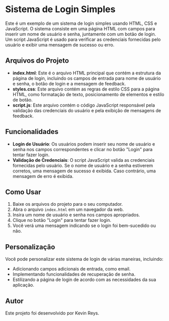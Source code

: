 # Sistema de Login Simples

Este é um exemplo de um sistema de login simples usando HTML, CSS e JavaScript. O sistema consiste em uma página HTML com campos para inserir um nome de usuário e senha, juntamente com um botão de login. 
Um script JavaScript é usado para verificar as credenciais fornecidas pelo usuário e exibir uma mensagem de sucesso ou erro.

## Arquivos do Projeto

- **index.html**: Este é o arquivo HTML principal que contém a estrutura da página de login, incluindo os campos de entrada para nome de usuário e senha, o botão de login e a mensagem de feedback.
- **styles.css**: Este arquivo contém as regras de estilo CSS para a página HTML, como formatação de texto, posicionamento de elementos e estilo de botão.
- **script.js**: Este arquivo contém o código JavaScript responsável pela validação das credenciais do usuário e pela exibição de mensagens de feedback.

## Funcionalidades

- **Login de Usuário**: Os usuários podem inserir seu nome de usuário e senha nos campos correspondentes e clicar no botão "Login" para tentar fazer login.
- **Validação de Credenciais**: O script JavaScript valida as credenciais fornecidas pelo usuário. Se o nome de usuário e a senha estiverem corretos, uma mensagem de sucesso é exibida.
Caso contrário, uma mensagem de erro é exibida.

## Como Usar

1. Baixe os arquivos do projeto para o seu computador.
2. Abra o arquivo `index.html` em um navegador da web.
3. Insira um nome de usuário e senha nos campos apropriados.
4. Clique no botão "Login" para tentar fazer login.
5. Você verá uma mensagem indicando se o login foi bem-sucedido ou não.

## Personalização

Você pode personalizar este sistema de login de várias maneiras, incluindo:
- Adicionando campos adicionais de entrada, como email.
- Implementando funcionalidades de recuperação de senha.
- Estilizando a página de login de acordo com as necessidades da sua aplicação.


## Autor
Este projeto foi desenvolvido por Kevin Reys.

